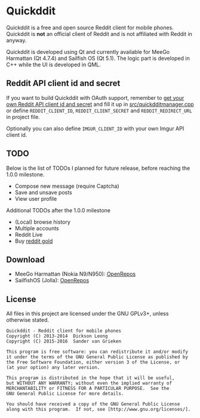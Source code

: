 Quickddit
=========

Quickddit is a free and open source Reddit client for mobile phones. Quickddit is **not** an official client
of Reddit and is not affiliated with Reddit in anyway.

Quickddit is developed using Qt and currently available for MeeGo Harmattan (Qt 4.7.4) and Sailfish OS (Qt 5.1).
The logic part is developed in C++ while the UI is developed in QML.

Reddit API client id and secret
----------------------------------

If you want to build Quickddit with OAuth support, remember to [get your own Reddit API client
id and secret](https://github.com/reddit/reddit/wiki/OAuth2) and fill it up in
[src/quickdditmanager.cpp](src/quickdditmanager.cpp) or define `REDDIT_CLIENT_ID`,
`REDDIT_CLIENT_SECRET` and `REDDIT_REDIRECT_URL` in project file.

Optionally you can also define `IMGUR_CLIENT_ID` with your own Imgur API client id.

TODO
-----
Below is the list of TODOs I planned for future release, before reaching the 1.0.0 milestone.

- Compose new message (require Captcha)
- Save and unsave posts
- View user profile

Additional TODOs after the 1.0.0 milestone
- (Local) browse history
- Multiple accounts
- Reddit Live
- Buy [reddit gold](http://www.reddit.com/gold/about)

Download
--------
- MeeGo Harmattan (Nokia N9/N950): [OpenRepos](https://openrepos.net/content/accumulator/quickddit)
- SailfishOS (Jolla): [OpenRepos](https://openrepos.net/content/accumulator/quickddit-0)

License
-------
All files in this project are licensed under the GNU GPLv3+, unless otherwise stated.

    Quickddit - Reddit client for mobile phones
    Copyright (C) 2013-2014  Dickson Leong
    Copyright (C) 2015-2016  Sander van Grieken

    This program is free software: you can redistribute it and/or modify
    it under the terms of the GNU General Public License as published by
    the Free Software Foundation, either version 3 of the License, or
    (at your option) any later version.

    This program is distributed in the hope that it will be useful,
    but WITHOUT ANY WARRANTY; without even the implied warranty of
    MERCHANTABILITY or FITNESS FOR A PARTICULAR PURPOSE.  See the
    GNU General Public License for more details.

    You should have received a copy of the GNU General Public License
    along with this program.  If not, see [http://www.gnu.org/licenses/].
